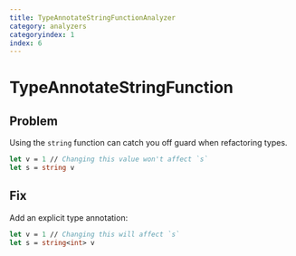 ```yaml
---
title: TypeAnnotateStringFunctionAnalyzer
category: analyzers
categoryindex: 1
index: 6
---
```


# TypeAnnotateStringFunction

## Problem

Using the `string` function can catch you off guard when refactoring types.

```fsharp
let v = 1 // Changing this value won't affect `s`
let s = string v
```

## Fix

Add an explicit type annotation:

```fsharp
let v = 1 // Changing this will affect `s`
let s = string<int> v
```